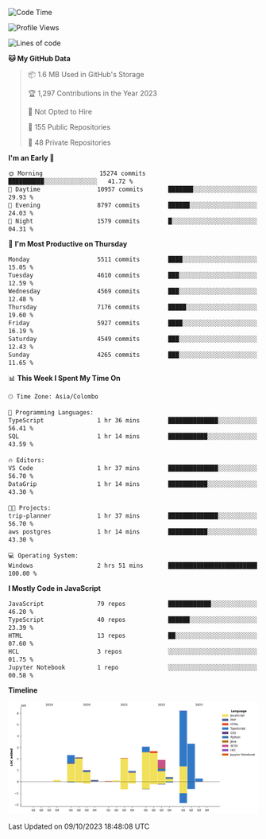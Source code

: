 
<!--START_SECTION:waka-->
![Code Time](http://img.shields.io/badge/Code%20Time-1%2C191%20hrs%2056%20mins-blue)

![Profile Views](http://img.shields.io/badge/Profile%20Views-0-blue)

![Lines of code](https://img.shields.io/badge/From%20Hello%20World%20I%27ve%20Written-26.7%20million%20lines%20of%20code-blue)

**🐱 My GitHub Data** 

> 📦 1.6 MB Used in GitHub's Storage 
 > 
> 🏆 1,297 Contributions in the Year 2023
 > 
> 🚫 Not Opted to Hire
 > 
> 📜 155 Public Repositories 
 > 
> 🔑 48 Private Repositories 
 > 
**I'm an Early 🐤** 

```text
🌞 Morning                15274 commits       ██████████░░░░░░░░░░░░░░░   41.72 % 
🌆 Daytime                10957 commits       ███████░░░░░░░░░░░░░░░░░░   29.93 % 
🌃 Evening                8797 commits        ██████░░░░░░░░░░░░░░░░░░░   24.03 % 
🌙 Night                  1579 commits        █░░░░░░░░░░░░░░░░░░░░░░░░   04.31 % 
```
📅 **I'm Most Productive on Thursday** 

```text
Monday                   5511 commits        ████░░░░░░░░░░░░░░░░░░░░░   15.05 % 
Tuesday                  4610 commits        ███░░░░░░░░░░░░░░░░░░░░░░   12.59 % 
Wednesday                4569 commits        ███░░░░░░░░░░░░░░░░░░░░░░   12.48 % 
Thursday                 7176 commits        █████░░░░░░░░░░░░░░░░░░░░   19.60 % 
Friday                   5927 commits        ████░░░░░░░░░░░░░░░░░░░░░   16.19 % 
Saturday                 4549 commits        ███░░░░░░░░░░░░░░░░░░░░░░   12.43 % 
Sunday                   4265 commits        ███░░░░░░░░░░░░░░░░░░░░░░   11.65 % 
```


📊 **This Week I Spent My Time On** 

```text
🕑︎ Time Zone: Asia/Colombo

💬 Programming Languages: 
TypeScript               1 hr 36 mins        ██████████████░░░░░░░░░░░   56.41 % 
SQL                      1 hr 14 mins        ███████████░░░░░░░░░░░░░░   43.59 % 

🔥 Editors: 
VS Code                  1 hr 37 mins        ██████████████░░░░░░░░░░░   56.70 % 
DataGrip                 1 hr 14 mins        ███████████░░░░░░░░░░░░░░   43.30 % 

🐱‍💻 Projects: 
trip-planner             1 hr 37 mins        ██████████████░░░░░░░░░░░   56.70 % 
aws postgres             1 hr 14 mins        ███████████░░░░░░░░░░░░░░   43.30 % 

💻 Operating System: 
Windows                  2 hrs 51 mins       █████████████████████████   100.00 % 
```

**I Mostly Code in JavaScript** 

```text
JavaScript               79 repos            ████████████░░░░░░░░░░░░░   46.20 % 
TypeScript               40 repos            ██████░░░░░░░░░░░░░░░░░░░   23.39 % 
HTML                     13 repos            ██░░░░░░░░░░░░░░░░░░░░░░░   07.60 % 
HCL                      3 repos             ░░░░░░░░░░░░░░░░░░░░░░░░░   01.75 % 
Jupyter Notebook         1 repo              ░░░░░░░░░░░░░░░░░░░░░░░░░   00.58 % 
```



**Timeline**

![Lines of Code chart](https://raw.githubusercontent.com/ccweerasinghe1994/ccweerasinghe1994/master/assets/bar_graph.png)


 Last Updated on 09/10/2023 18:48:08 UTC
<!--END_SECTION:waka-->
